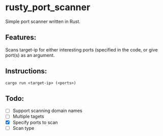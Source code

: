 # rusty_port_scanner
Simple port scanner written in Rust.

## Features:
Scans target-ip for either interesting ports (specified in the code, or give port(s) as an argument.

## Instructions:
```
cargo run <target-ip> (<ports>)
```
## Todo:
- [ ] Support scanning domain names
- [ ] Multiple tagets
- [X] Specify ports to scan
- [ ] Scan type

